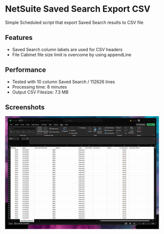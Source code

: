 # NetSuite Saved Search Export CSV
Simple Scheduled script that export Saved Search results to CSV file

## Features
- Saved Search column labels are used for CSV headers
- File Cabinet file size limit is overcome by using appendLine

## Performance
- Tested with 10 column Saved Search / 112626 lines
- Processing time: 8 minutes
- Output CSV Filesize: 7.3 MB 

## Screenshots
![App Screenshot](screenshots/screenshot1.png)